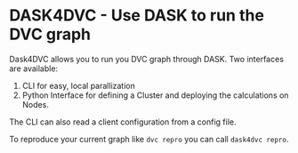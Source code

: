 # DASK4DVC - Use DASK to run the DVC graph

Dask4DVC allows you to run you DVC graph through DASK.
Two interfaces are available:
1. CLI for easy, local parallization
2. Python Interface for defining a Cluster and deploying the calculations on Nodes.

The CLI can also read a client configuration from a config file.

To reproduce your current graph like `dvc repro` you can call `dask4dvc repro`.

